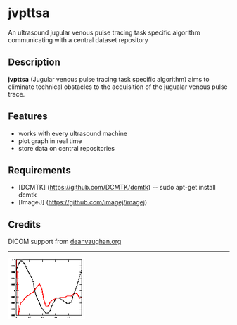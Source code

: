 # jvpttsa
An ultrasound jugular venous pulse tracing  task specific algorithm  communicating with a central dataset repository
## Description
**jvpttsa** (Jugular venous pulse tracing task specific algorithm) aims to eliminate technical obstacles to the acquisition of the jugualar venous pulse trace.
## Features
- works with every ultrasound machine
- plot graph in real time
- store data on central repositories
## Requirements
- [DCMTK] (https://github.com/DCMTK/dcmtk)
-- sudo apt-get install dcmtk
- [ImageJ] (https://github.com/imagej/imagej)
## Credits
DICOM support from [deanvaughan.org](http://deanvaughan.org/wordpress/dicom-php-class/)

-------------------
![ ](logo.gif)

